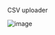 CSV uploader

![image](https://github.com/user-attachments/assets/3a341836-0ed3-443d-a390-6a18e613608b)

